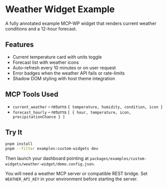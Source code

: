 # Weather Widget Example

A fully annotated example MCP-WP widget that renders current weather conditions and a 12-hour forecast.

## Features

- Current temperature card with units toggle
- Forecast list with weather icons
- Auto-refresh every 10 minutes or on user request
- Error badges when the weather API fails or rate-limits
- Shadow DOM styling with host theme integration

## MCP Tools Used

- `current_weather` – returns `{ temperature, humidity, condition, icon }`
- `forecast_hourly` – returns `[ { hour, temperature, icon, precipitationChance } ]`

## Try It

```bash
pnpm install
pnpm --filter examples:custom-widgets dev
```

Then launch your dashboard pointing at `packages/examples/custom-widgets/weather-widget/demo.config.json`.

You will need a weather MCP server or compatible REST bridge. Set `WEATHER_API_KEY` in your environment before starting the server.
